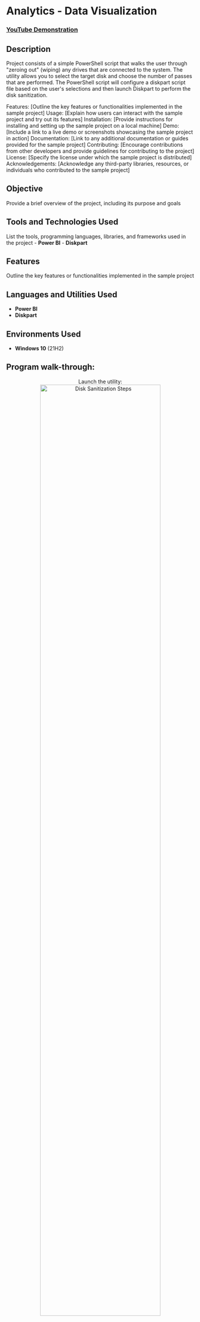 <h1>Analytics - Data Visualization</h1>

 ### [YouTube Demonstration](https://youtu.be/7eJexJVCqJo)

<h2>Description</h2>
Project consists of a simple PowerShell script that walks the user through "zeroing out" (wiping) any drives that are connected to the system. The utility allows you to select the target disk and choose the number of passes that are performed. The PowerShell script will configure a diskpart script file based on the user's selections and then launch Diskpart to perform the disk sanitization.

Features: [Outline the key features or functionalities implemented in the sample project]
Usage: [Explain how users can interact with the sample project and try out its features]
Installation: [Provide instructions for installing and setting up the sample project on a local machine]
Demo: [Include a link to a live demo or screenshots showcasing the sample project in action]
Documentation: [Link to any additional documentation or guides provided for the sample project]
Contributing: [Encourage contributions from other developers and provide guidelines for contributing to the project]
License: [Specify the license under which the sample project is distributed]
Acknowledgements: [Acknowledge any third-party libraries, resources, or individuals who contributed to the sample project]
<br />
<h2>Objective</h2>
Provide a brief overview of the project, including its purpose and goals
<br />

<h2>Tools and Technologies Used</h2>
List the tools, programming languages, libraries, and frameworks used in the project
- <b>Power BI</b> 
- <b>Diskpart</b>
<br />
<h2>Features</h2>
Outline the key features or functionalities implemented in the sample project
<br />
<h2>Languages and Utilities Used</h2>

- <b>Power BI</b> 
- <b>Diskpart</b>

<h2>Environments Used </h2>

- <b>Windows 10</b> (21H2)

<h2>Program walk-through:</h2>

<p align="center">
Launch the utility: <br/>
<img src="https://i.imgur.com/62TgaWL.png" height="80%" width="80%" alt="Disk Sanitization Steps"/>
<br />
<br />
Select the disk:  <br/>
<img src="https://i.imgur.com/tcTyMUE.png" height="80%" width="80%" alt="Disk Sanitization Steps"/>
<br />
<br />
Enter the number of passes: <br/>
<img src="https://i.imgur.com/nCIbXbg.png" height="80%" width="80%" alt="Disk Sanitization Steps"/>
<br />
<br />
Confirm your selection:  <br/>
<img src="https://i.imgur.com/cdFHBiU.png" height="80%" width="80%" alt="Disk Sanitization Steps"/>
<br />
<br />
Wait for process to complete (may take some time):  <br/>
<img src="https://i.imgur.com/JL945Ga.png" height="80%" width="80%" alt="Disk Sanitization Steps"/>
<br />
<br />
Sanitization complete:  <br/>
<img src="https://i.imgur.com/K71yaM2.png" height="80%" width="80%" alt="Disk Sanitization Steps"/>
<br />
<br />
Observe the wiped disk:  <br/>
<img src="https://i.imgur.com/AeZkvFQ.png" height="80%" width="80%" alt="Disk Sanitization Steps"/>
</p>

<!--
 ```diff
- text in red
+ text in green
! text in orange
# text in gray
@@ text in purple (and bold)@@
```
--!>
